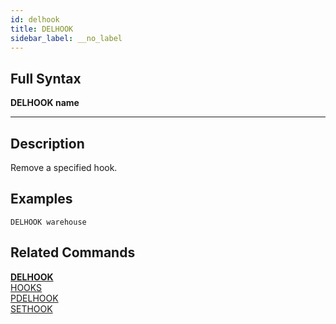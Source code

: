 ```yaml
---
id: delhook
title: DELHOOK
sidebar_label: __no_label
---
```


## Full Syntax

**DELHOOK  name**

---

## Description

Remove a specified hook. 

## Examples

```tile38-cli
DELHOOK warehouse
```

## Related Commands

**[DELHOOK](delhook.html)**<br>
[HOOKS](hooks.html)<br>
[PDELHOOK](pdelhook.html)<br>
[SETHOOK](sethook.html)<br>